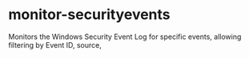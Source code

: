# monitor-securityevents
Monitors the Windows Security Event Log for specific events, allowing filtering by Event ID, source,

